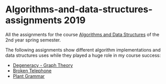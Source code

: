 # Algorithms-and-data-structures-assignments 2019
All the assignments for the course [Algorithms and Data Structures](https://www.dept.aueb.gr/en/dmst/content/algorithms-and-data-structures) of the 2nd year spring semester.

The following assignments show different algorithm implementations and data structures uses while they played a huge role in my course success:
* [Degeneracy - Graph Theory](https://github.com/stef4k/Algorithms-and-data-structures-assignments/tree/main/assignment-1)
* [Broken Telephone](https://github.com/stef4k/Algorithms-and-data-structures-assignments/tree/main/assignment-2)
* [Plant Grammar](https://github.com/stef4k/Algorithms-and-data-structures-assignments/tree/main/assignment-3)

